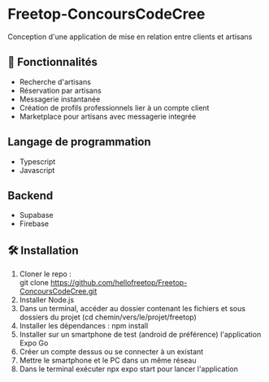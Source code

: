 # Freetop-ConcoursCodeCree
Conception d'une application de mise en relation entre clients et artisans

## 🚀 Fonctionnalités  
- Recherche d'artisans  
- Réservation par artisans  
- Messagerie instantanée
- Création de profils professionnels lier à un compte client
- Marketplace pour artisans avec messagerie integrée

## Langage de programmation
- Typescript
- Javascript

## Backend
- Supabase
- Firebase

## 🛠 Installation  
1. Cloner le repo :  
   git clone https://github.com/hellofreetop/Freetop-ConcoursCodeCree.git
2. Installer Node.js
3. Dans un terminal, accéder au dossier contenant les fichiers et sous dossiers du projet (cd chemin/vers/le/projet/freetop)
4. Installer les dépendances : npm install
5. Installer sur un smartphone de test (android de préférence) l'application Expo Go
6. Créer un compte dessus ou se connecter à un existant
7. Mettre le smartphone et le PC dans un même réseau
8. Dans le terminal exécuter npx expo start pour lancer l'application
